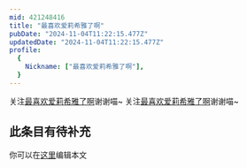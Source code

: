 ```yaml
---
mid: 421248416
title: "最喜欢爱莉希雅了啊"
pubDate: "2024-11-04T11:22:15.477Z"
updatedDate: "2024-11-04T11:22:15.477Z"
profile:
  {
    Nickname: ["最喜欢爱莉希雅了啊"],
  }
---
```


关注[最喜欢爱莉希雅了啊](https://space.bilibili.com/421248416)谢谢喵~ 关注[最喜欢爱莉希雅了啊](https://space.bilibili.com/421248416)谢谢喵~

## 此条目有待补充
你可以在[这里](https://github.com/Yuhanawa/VTuber.ICU/edit/master/src/content/v/最喜欢爱莉希雅了啊/index.md)编辑本文
